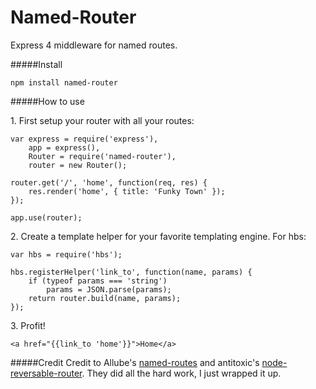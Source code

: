 Named-Router
=================
Express 4 middleware for named routes.

#####Install

```
npm install named-router
```

#####How to use

1\. First setup your router with all your routes:
```
var express = require('express'),
    app = express(),
    Router = require('named-router'),
    router = new Router();

router.get('/', 'home', function(req, res) {
    res.render('home', { title: 'Funky Town' });
});
    
app.use(router);
```

2\. Create a template helper for your favorite templating engine. For hbs:
```
var hbs = require('hbs');

hbs.registerHelper('link_to', function(name, params) {
    if (typeof params === 'string')
        params = JSON.parse(params);
    return router.build(name, params);
});
```
3\. Profit!
```
<a href="{{link_to 'home'}}">Home</a>
```

#####Credit 
Credit to Allube's [named-routes](https://github.com/alubbe/named-routes) and antitoxic's [node-reversable-router](https://github.com/web-napopa/node-reversable-router). They did all the hard work, I just wrapped it up.
